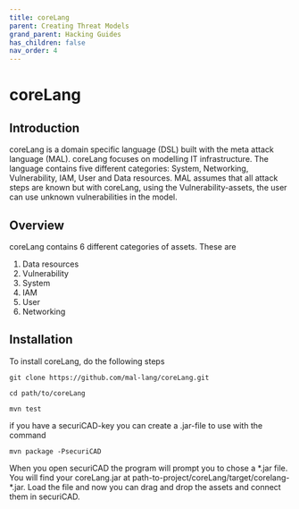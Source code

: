```yaml
---
title: coreLang
parent: Creating Threat Models
grand_parent: Hacking Guides
has_children: false
nav_order: 4
---
```


# coreLang

## Introduction

coreLang is a domain specific language (DSL) built with the meta attack language (MAL). coreLang focuses on modelling IT infrastructure. The language contains five different categories: System, Networking, Vulnerability, IAM, User and Data resources. MAL assumes that all attack steps are known but with coreLang, using the Vulnerability-assets, the user can use unknown vulnerabilities in the model.

## Overview

coreLang contains 6 different categories of assets. These are

1. Data resources
2. Vulnerability
3. System
4. IAM
5. User
6. Networking


## Installation

To install coreLang, do the following steps

```
git clone https://github.com/mal-lang/coreLang.git

cd path/to/coreLang

mvn test
```

if you have a securiCAD-key you can create a .jar-file to use with the command

```
mvn package -PsecuriCAD
```

When you open securiCAD the program will prompt you to chose a *.jar file. You will find your coreLang.jar at path-to-project/coreLang/target/corelang-\*.jar. Load the file and now you can drag and drop the assets and connect them in securiCAD.